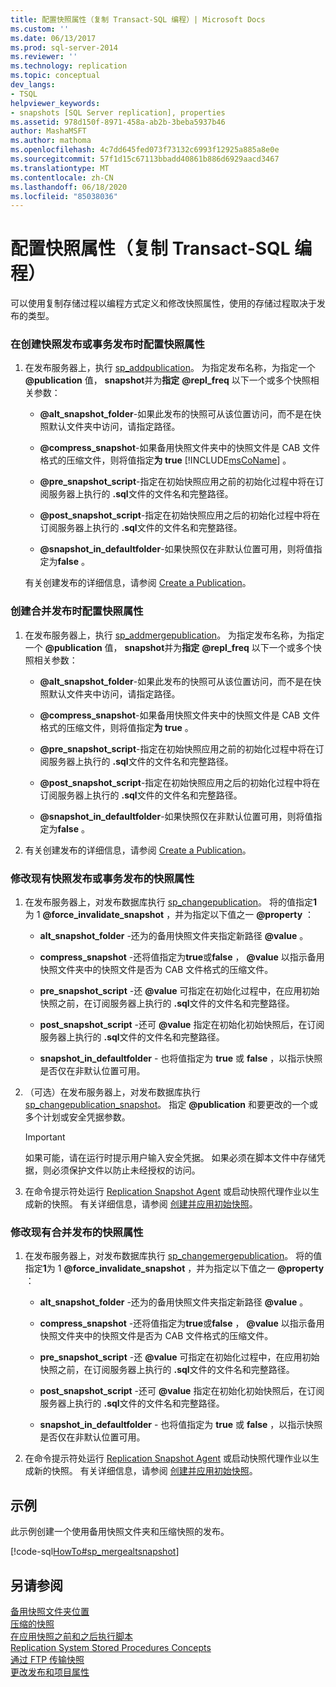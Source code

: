 ```yaml
---
title: 配置快照属性（复制 Transact-SQL 编程）| Microsoft Docs
ms.custom: ''
ms.date: 06/13/2017
ms.prod: sql-server-2014
ms.reviewer: ''
ms.technology: replication
ms.topic: conceptual
dev_langs:
- TSQL
helpviewer_keywords:
- snapshots [SQL Server replication], properties
ms.assetid: 978d150f-8971-458a-ab2b-3beba5937b46
author: MashaMSFT
ms.author: mathoma
ms.openlocfilehash: 4c7dd645fed073f73132c6993f12925a885a8e0e
ms.sourcegitcommit: 57f1d15c67113bbadd40861b886d6929aacd3467
ms.translationtype: MT
ms.contentlocale: zh-CN
ms.lasthandoff: 06/18/2020
ms.locfileid: "85038036"
---
```

# <a name="configure-snapshot-properties-replication-transact-sql-programming"></a>配置快照属性（复制 Transact-SQL 编程）
  可以使用复制存储过程以编程方式定义和修改快照属性，使用的存储过程取决于发布的类型。  
  
### <a name="to-configure-snapshot-properties-when-creating-a-snapshot-or-transactional-publication"></a>在创建快照发布或事务发布时配置快照属性  
  
1.  在发布服务器上，执行 [sp_addpublication](/sql/relational-databases/system-stored-procedures/sp-addpublication-transact-sql)。 为指定发布名称，为指定一个 **@publication** 值， **snapshot**并为**指定** **@repl_freq** 以下一个或多个快照相关参数：  
  
    -   **@alt_snapshot_folder**-如果此发布的快照可从该位置访问，而不是在快照默认文件夹中访问，请指定路径。  
  
    -   **@compress_snapshot**-如果备用快照文件夹中的快照文件是 CAB 文件格式的压缩文件，则将值指定**为 true** [!INCLUDE[msCoName](../../../includes/msconame-md.md)] 。  
  
    -   **@pre_snapshot_script**-指定在初始快照应用之前的初始化过程中将在订阅服务器上执行的 **.sql**文件的文件名和完整路径。  
  
    -   **@post_snapshot_script**-指定在初始快照应用之后的初始化过程中将在订阅服务器上执行的 **.sql**文件的文件名和完整路径。  
  
    -   **@snapshot_in_defaultfolder**-如果快照仅在非默认位置可用，则将值指定为**false** 。  
  
     有关创建发布的详细信息，请参阅 [Create a Publication](create-a-publication.md)。  
  
### <a name="to-configure-snapshot-properties-when-creating-a-merge-publication"></a>创建合并发布时配置快照属性  
  
1.  在发布服务器上，执行 [sp_addmergepublication](/sql/relational-databases/system-stored-procedures/sp-addmergepublication-transact-sql)。 为指定发布名称，为指定一个 **@publication** 值， **snapshot**并为**指定** **@repl_freq** 以下一个或多个快照相关参数：  
  
    -   **@alt_snapshot_folder**-如果此发布的快照可从该位置访问，而不是在快照默认文件夹中访问，请指定路径。  
  
    -   **@compress_snapshot**-如果备用快照文件夹中的快照文件是 CAB 文件格式的压缩文件，则将值指定**为 true** 。  
  
    -   **@pre_snapshot_script**-指定在初始快照应用之前的初始化过程中将在订阅服务器上执行的 **.sql**文件的文件名和完整路径。  
  
    -   **@post_snapshot_script**-指定在初始快照应用之后的初始化过程中将在订阅服务器上执行的 **.sql**文件的文件名和完整路径。  
  
    -   **@snapshot_in_defaultfolder**-如果快照仅在非默认位置可用，则将值指定为**false** 。  
  
2.  有关创建发布的详细信息，请参阅 [Create a Publication](create-a-publication.md)。  
  
### <a name="to-modify-snapshot-properties-of-an-existing-snapshot-or-transactional-publication"></a>修改现有快照发布或事务发布的快照属性  
  
1.  在发布服务器上，对发布数据库执行 [sp_changepublication](/sql/relational-databases/system-stored-procedures/sp-changepublication-transact-sql)。 将的值指定**1**为 1 **@force_invalidate_snapshot** ，并为指定以下值之一 **@property** ：  
  
    -   **alt_snapshot_folder** -还为的备用快照文件夹指定新路径 **@value** 。  
  
    -   **compress_snapshot** -还将值指定为**true**或**false** ， **@value** 以指示备用快照文件夹中的快照文件是否为 CAB 文件格式的压缩文件。  
  
    -   **pre_snapshot_script** -还 **@value** 可指定在初始化过程中，在应用初始快照之前，在订阅服务器上执行的 **.sql**文件的文件名和完整路径。  
  
    -   **post_snapshot_script** -还可 **@value** 指定在初始化初始快照后，在订阅服务器上执行的 **.sql**文件的文件名和完整路径。  
  
    -   **snapshot_in_defaultfolder** - 也将值指定为 **true** 或 **false** ，以指示快照是否仅在非默认位置可用。  
  
2.  （可选）在发布服务器上，对发布数据库执行 [sp_changepublication_snapshot](/sql/relational-databases/system-stored-procedures/sp-changepublication-snapshot-transact-sql)。 指定 **@publication** 和要更改的一个或多个计划或安全凭据参数。  
  
    > [!IMPORTANT]  
    >  如果可能，请在运行时提示用户输入安全凭据。 如果必须在脚本文件中存储凭据，则必须保护文件以防止未经授权的访问。  
  
3.  在命令提示符处运行 [Replication Snapshot Agent](../agents/replication-snapshot-agent.md) 或启动快照代理作业以生成新的快照。 有关详细信息，请参阅 [创建并应用初始快照](../create-and-apply-the-initial-snapshot.md)。  
  
### <a name="to-modify-snapshot-properties-of-an-existing-merge-publication"></a>修改现有合并发布的快照属性  
  
1.  在发布服务器上，对发布数据库执行 [sp_changemergepublication](/sql/relational-databases/system-stored-procedures/sp-changemergepublication-transact-sql)。 将的值指定**1**为 1 **@force_invalidate_snapshot** ，并为指定以下值之一 **@property** ：  
  
    -   **alt_snapshot_folder** -还为的备用快照文件夹指定新路径 **@value** 。  
  
    -   **compress_snapshot** -还将值指定为**true**或**false** ， **@value** 以指示备用快照文件夹中的快照文件是否为 CAB 文件格式的压缩文件。  
  
    -   **pre_snapshot_script** -还 **@value** 可指定在初始化过程中，在应用初始快照之前，在订阅服务器上执行的 **.sql**文件的文件名和完整路径。  
  
    -   **post_snapshot_script** -还可 **@value** 指定在初始化初始快照后，在订阅服务器上执行的 **.sql**文件的文件名和完整路径。  
  
    -   **snapshot_in_defaultfolder** - 也将值指定为 **true** 或 **false** ，以指示快照是否仅在非默认位置可用。  
  
2.  在命令提示符处运行 [Replication Snapshot Agent](../agents/replication-snapshot-agent.md) 或启动快照代理作业以生成新的快照。 有关详细信息，请参阅 [创建并应用初始快照](../create-and-apply-the-initial-snapshot.md)。  
  
## <a name="example"></a>示例  
 此示例创建一个使用备用快照文件夹和压缩快照的发布。  
  
 [!code-sql[HowTo#sp_mergealtsnapshot](../../../snippets/tsql/SQL15/replication/howto/tsql/createmergepubaltsnapshot.sql#sp_mergealtsnapshot)]  
  
## <a name="see-also"></a>另请参阅  
 [备用快照文件夹位置](../alternate-snapshot-folder-locations.md)   
 [压缩的快照](../compressed-snapshots.md)   
 [在应用快照之前和之后执行脚本](../snapshot-options.md#execute-scripts-before-and-after-snapshot-is-applied)   
 [Replication System Stored Procedures Concepts](../concepts/replication-system-stored-procedures-concepts.md)   
 [通过 FTP 传输快照](../transfer-snapshots-through-ftp.md)   
 [更改发布和项目属性](change-publication-and-article-properties.md)  
  
  
